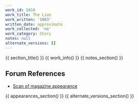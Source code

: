 ```yaml
---
work_id: 5810
work_title: The Lion
work_written: '1983'
written_date: approximate
work_collected: 'no'
work_category: Story
notes: null
alternate_versions: []
---
```


{{ section_title() }}
{{ work_info() }}
{{ notes_section() }}
## Forum References
- [Scan of magazine appearance](https://bukowskiforum.com/threads/the-lion-oui-april-1984.12851/)

{{ appearances_section() }}
{{ alternate_versions_section() }}